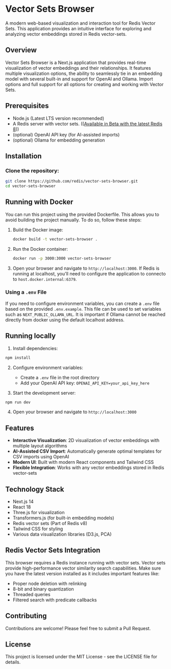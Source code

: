 # Vector Sets Browser

A modern web-based visualization and interaction tool for Redis Vector Sets. This application provides an intuitive interface for exploring and analyzing vector embeddings stored in Redis vector-sets.

## Overview

Vector Sets Browser is a Next.js application that provides real-time visualization of vector embeddings and their relationships. It features multiple visualization options, the ability to seamlessly tie in an embedding model with several built-in and support for OpenAI and Ollama. Import options and full support for all options for creating and working with Vector Sets.

  
## Prerequisites

- Node.js (Latest LTS version recommended)
- A Redis server with vector sets. (([Available in Beta with the latest Redis 8](https://hub.docker.com/_/redis)))
- (optional) OpenAI API key (for AI-assisted imports)
- (optional) Ollama for embedding generation

## Installation

### Clone the repository:
```bash
git clone https://github.com/redis/vector-sets-browser.git
cd vector-sets-browser
```

## Running with Docker

You can run this project using the provided Dockerfile. This allows you to avoid building the project manually. To do so, follow these steps:

1. Build the Docker image:
   ```bash
   docker build -t vector-sets-browser .
   ```

2. Run the Docker container:
   ```bash
   docker run -p 3000:3000 vector-sets-browser
   ```

3. Open your browser and navigate to `http://localhost:3000`. If Redis is running at localhost, you'll need to configure the application to connecto to `host.docker.internal:6379`.

### Using a `.env` File

If you need to configure environment variables, you can create a `.env` file based on the provided `.env.example`. This file can be used to set variables such as `NEXT_PUBLIC_OLLAMA_URL`. It is important if Ollama cannot be reached directly from docker using the default localhost address.

## Running locally

1. Install dependencies:
```bash
npm install
```

2. Configure environment variables:
   - Create a `.env` file in the root directory
   - Add your OpenAI API key: `OPENAI_API_KEY=your_api_key_here`

3. Start the development server:
```bash
npm run dev
```

4. Open your browser and navigate to `http://localhost:3000`

## Features

- **Interactive Visualization**: 2D visualization of vector embeddings with multiple layout algorithms
- **AI-Assisted CSV Import**: Automatically generate optimal templates for CSV imports using OpenAI
- **Modern UI**: Built with modern React components and Tailwind CSS
- **Flexible Integration**: Works with any vector embeddings stored in Redis vector-sets

## Technology Stack

- Next.js 14
- React 18
- Three.js for visualization
- Transformers.js (for built-in embedding models)
- Redis vector sets (Part of Redis v8)
- Tailwind CSS for styling
- Various data visualization libraries (D3.js, PCA)

## Redis Vector Sets Integration

This browser requires a Redis instance running with vector sets. Vector sets provide high-performance vector similarity search capabilities. Make sure you have the latest version installed as it includes important features like:

- Proper node deletion with relinking
- 8-bit and binary quantization
- Threaded queries
- Filtered search with predicate callbacks

## Contributing

Contributions are welcome! Please feel free to submit a Pull Request.

## License

This project is licensed under the MIT License - see the LICENSE file for details.
